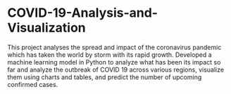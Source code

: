 # COVID-19-Analysis-and-Visualization
This project analyses the spread and impact of the coronavirus pandemic which has taken the world by storm with its rapid growth. 
Developed a machine learning model in Python to analyze what has been its impact so far and analyze the outbreak of COVID 19 across various regions, visualize them using charts and tables, and predict the number of upcoming confirmed cases. 
